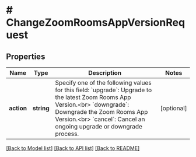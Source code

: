 # # ChangeZoomRoomsAppVersionRequest

## Properties

Name | Type | Description | Notes
------------ | ------------- | ------------- | -------------
**action** | **string** | Specify one of the following values for this field:  &#x60;upgrade&#x60;: Upgrade to the latest Zoom Rooms App Version.&lt;br&gt; &#x60;downgrade&#x60;: Downgrade the Zoom Rooms App Version.&lt;br&gt; &#x60;cancel&#x60;: Cancel an ongoing upgrade or downgrade process. | [optional]

[[Back to Model list]](../../README.md#models) [[Back to API list]](../../README.md#endpoints) [[Back to README]](../../README.md)
